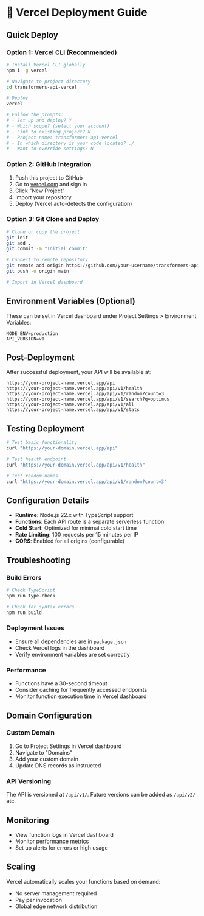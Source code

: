 # 🚀 Vercel Deployment Guide

## Quick Deploy

### Option 1: Vercel CLI (Recommended)
```bash
# Install Vercel CLI globally
npm i -g vercel

# Navigate to project directory
cd transformers-api-vercel

# Deploy
vercel

# Follow the prompts:
# - Set up and deploy? Y
# - Which scope? (select your account)
# - Link to existing project? N
# - Project name: transformers-api-vercel
# - In which directory is your code located? ./
# - Want to override settings? N
```

### Option 2: GitHub Integration
1. Push this project to GitHub
2. Go to [vercel.com](https://vercel.com) and sign in
3. Click "New Project"
4. Import your repository
5. Deploy (Vercel auto-detects the configuration)

### Option 3: Git Clone and Deploy
```bash
# Clone or copy the project
git init
git add .
git commit -m "Initial commit"

# Connect to remote repository
git remote add origin https://github.com/your-username/transformers-api-vercel.git
git push -u origin main

# Import in Vercel dashboard
```

## Environment Variables (Optional)

These can be set in Vercel dashboard under Project Settings > Environment Variables:

```
NODE_ENV=production
API_VERSION=v1
```

## Post-Deployment

After successful deployment, your API will be available at:

```
https://your-project-name.vercel.app/api
https://your-project-name.vercel.app/api/v1/health
https://your-project-name.vercel.app/api/v1/random?count=3
https://your-project-name.vercel.app/api/v1/search?q=optimus
https://your-project-name.vercel.app/api/v1/all
https://your-project-name.vercel.app/api/v1/stats
```

## Testing Deployment

```bash
# Test basic functionality
curl "https://your-domain.vercel.app/api"

# Test health endpoint
curl "https://your-domain.vercel.app/api/v1/health"

# Test random names
curl "https://your-domain.vercel.app/api/v1/random?count=3"
```

## Configuration Details

- **Runtime**: Node.js 22.x with TypeScript support
- **Functions**: Each API route is a separate serverless function
- **Cold Start**: Optimized for minimal cold start time
- **Rate Limiting**: 100 requests per 15 minutes per IP
- **CORS**: Enabled for all origins (configurable)

## Troubleshooting

### Build Errors
```bash
# Check TypeScript
npm run type-check

# Check for syntax errors
npm run build
```

### Deployment Issues
- Ensure all dependencies are in `package.json`
- Check Vercel logs in the dashboard
- Verify environment variables are set correctly

### Performance
- Functions have a 30-second timeout
- Consider caching for frequently accessed endpoints
- Monitor function execution time in Vercel dashboard

## Domain Configuration

### Custom Domain
1. Go to Project Settings in Vercel dashboard
2. Navigate to "Domains"
3. Add your custom domain
4. Update DNS records as instructed

### API Versioning
The API is versioned at `/api/v1/`. Future versions can be added as `/api/v2/` etc.

## Monitoring

- View function logs in Vercel dashboard
- Monitor performance metrics
- Set up alerts for errors or high usage

## Scaling

Vercel automatically scales your functions based on demand:
- No server management required
- Pay per invocation
- Global edge network distribution
